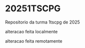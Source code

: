 # 20251TSCPG

Repositorio da turma 1tscpg de 2025

alteracao feita localmente

alteracao feita remotamente

